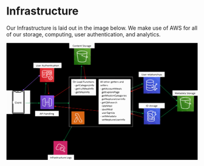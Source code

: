 # Infrastructure

Our Infrastructure is laid out in the image below.
We make use of AWS for all of our storage, computing, user authentication, and analytics.


![Infrastructure Diagram](./Infrastructure-diagram.svg)

